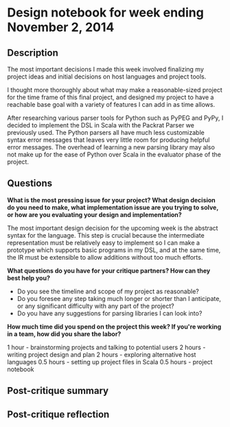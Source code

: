 # Design notebook for week ending November 2, 2014

## Description

The most important decisions I made this week involved finalizing my project ideas and initial decisions on host languages and project tools.

I thought more thoroughly about what may make a reasonable-sized project for the time frame of this final project, and designed my project to have a reachable base goal with a variety of features I can add in as time allows.

After researching various parser tools for Python such as PyPEG and PyPy, I decided to implement the DSL in Scala with the Packrat Parser we previously used. The Python parsers all have much less customizable syntax error messages that leaves very little room for producing helpful error messages. The overhead of learning a new parsing library may also not make up for the ease of Python over Scala in the evaluator phase of the project.

## Questions

**What is the most pressing issue for your project? What design decision do
you need to make, what implementation issue are you trying to solve, or how
are you evaluating your design and implementation?**

The most important design decision for the upcoming week is the abstract syntax for the language. This step is crucial because the intermediate representation must be relatively easy to implement so I can make a prototype which supports basic programs in my DSL, and at the same time, the IR must be extensible to allow additions without too much efforts.

**What questions do you have for your critique partners? How can they best help
you?**

* Do you see the timeline and scope of my project as reasonable?
* Do you foresee any step taking much longer or shorter than I anticipate, or any significant difficulty with any part of the project?
* Do you have any suggestions for parsing libraries I can look into?

**How much time did you spend on the project this week? If you're working in a
team, how did you share the labor?**

1 hour - brainstorming projects and talking to potential users
2 hours - writing project design and plan
2 hours - exploring alternative host languages
0.5 hours - setting up project files in Scala 
0.5 hours - project notebook

## Post-critique summary

## Post-critique reflection
